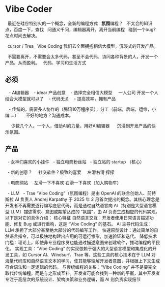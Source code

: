 # Vibe Coder
  最近在硅谷特别火的一个概念，全新的编程方式
  **氛围**编程？
  不太会的知识点，百度一下，查找
  问通义千问，编辑器离开，离开当前编程
  碰到一个bug?花点时间去解决。

  cursor / Trea
  Vibe Coding 我们去全面拥抱相信大模型，沉浸式的开发产品。

  不需要离开，不需要会太多代码，甚至不会代码，协同各种背景的人，开发一个产品，从而盈利。
  代码、学习和生活方式

## 必须
   - AI编辑器
   - idear 产品创意
   - 选择完全相信大模型
    一人公司 开发一个人结合大模型就可以了
   - 代码无关
   - 提高效率，拥有产品

   - 传统的，需要多人协作的（腾讯10万程序员），分工（前端，后端，运维，小编....）
     不好的地方？沟通成本。

     少数几个人，一个人，借助AI的力量，用好AI编辑器
     沉浸到开发产品的快乐氛围。
     

## 产品
  - 女神们喜欢的小挂件
  - 独立电商粉丝站
  - 独立站的 startup （核心）


  - 新的创意？ 
    社交软件？极致的喜爱
    左滑右滑 探探


  - 电商网站
    左滑一下不喜欢 右滑一下喜欢（加入购物车）

  - LLM
  - Trae
“Vibe Coding”（氛围编程）是由 OpenAI 的联合创始人、前特斯拉 AI 负责人 Andrej Karpathy 于 2025 年 2 月首次提出的概念。其核心理念是开发者不再需要逐行编写底层代码，而是通过自然语言向 AI（特别是大型语言模型 LLM）描述需求、意图或期望达成的 “氛围”，由 AI 负责生成相应的代码实现。以下是对它的具体介绍：
核心特征
自然语言交互：开发者使用日常语言描述功能、修复 Bug 或进行重构，这是 “Vibe Coding” 的基石。
AI 主导代码生成：LLM 承担了大部分甚至绝大部分的代码编写工作。
快速原型设计：通过简单的自然语言指令，可以极快地构建出应用的可运行雏形，加速验证和迭代。
降低技术门槛：理论上，即使非专业程序员也能通过描述意图来创建软件，推动编程的平民化。
实现工具：“Vibe Coding” 的实现依赖于强大的大型语言模型和集成化的开发工具，如 Cursor AI、Windsurf、Trae 等。这些工具的核心技术在于 LLM 对海量代码库和自然语言文本的学习，使其能够理解开发者意图，并根据上下文生成符合语法和一定逻辑的代码。
与传统编程的关系：“Vibe Coding” 并不是要完全取代传统编程，而是与之形成互补。开发者可能会找到一种新的平衡，其中开发者专注于高层次的系统设计、架构决策和业务逻辑，而 AI 则负责实现细节